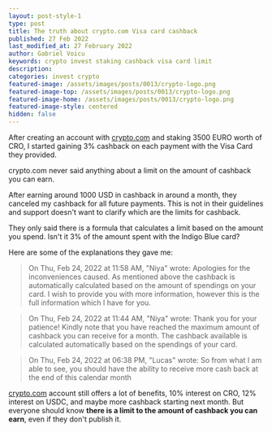 ```yaml
---
layout: post-style-1
type: post
title: The truth about crypto.com Visa card cashback
published: 27 Feb 2022
last_modified_at: 27 February 2022
author: Gabriel Voicu
keywords: crypto invest staking cashback visa card limit
description: 
categories: invest crypto
featured-image: /assets/images/posts/0013/crypto-logo.png
featured-image-top: /assets/images/posts/0013/crypto-logo.png
featured-image-home: /assets/images/posts/0013/crypto-logo.png
featured-image-style: centered 
hidden: false
---
```

After creating an account with [crypto.com](https://crypto.com/app/4namc6eb3z) and staking 3500 EURO worth of CRO, I started gaining 3% cashback on each payment with the Visa Card they provided.

crypto.com never said anything about a limit on the amount of cashback you can earn.

After earning around 1000 USD in cashback in around a month, they canceled my cashback for all future payments.
This is not in their guidelines and support doesn't want to clarify which are the limits for cashback.

They only said there is a formula that calculates a limit based on the amount you spend. Isn't it 3% of the amount spent with the Indigo Blue card?

Here are some of the explanations they gave me:

> On Thu, Feb 24, 2022 at 11:58 AM, "Niya" wrote:
> Apologies for the inconveniences caused. As mentioned above the cashback is automatically calculated based on the amount of spendings on your card. I wish to provide you with more information, however this is the full information which I have for you.

> On Thu, Feb 24, 2022 at 11:44 AM, "Niya" wrote:
> Thank you for your patience!
> Kindly note that you have reached the maximum amount of cashback you can receive for a month.
> The cashback available is calculated automatically based on the spendings of your card.

> On Thu, Feb 24, 2022 at 06:38 PM, "Lucas" wrote:
> So from what I am able to see, you should have the ability to receive more cash back at the end of this calendar month

[crypto.com](https://crypto.com/app/4namc6eb3z) account still offers a lot of benefits, 10% interest on CRO, 12% interest on USDC, and maybe more cashback starting next month. But everyone should know **there is a limit to the amount of cashback you can earn**, even if they don't publish it.

